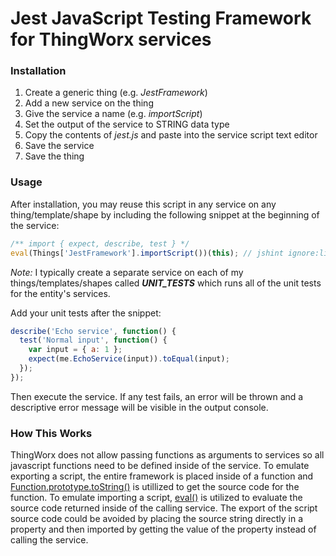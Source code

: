 # Jest JavaScript Testing Framework for ThingWorx services

### Installation
1. Create a generic thing (e.g. _JestFramework_)
2. Add a new service on the thing
3. Give the service a name (e.g. _importScript_)
3. Set the output of the service to STRING data type
4. Copy the contents of *jest.js* and paste into the service script text editor
5. Save the service
6. Save the thing

### Usage
After installation, you may reuse this script in any service on any thing/template/shape by including the following snippet at the beginning of the service:

```javascript
/** import { expect, describe, test } */
eval(Things['JestFramework'].importScript())(this); // jshint ignore:line
```

*Note:* I typically create a separate service on each of my things/templates/shapes called *__UNIT_TESTS__* which runs all of the unit tests for the entity's services.

Add your unit tests after the snippet:
```javascript
describe('Echo service', function() {
  test('Normal input', function() {
    var input = { a: 1 };
    expect(me.EchoService(input)).toEqual(input);
  });
});
```

Then execute the service. If any test fails, an error will be thrown and a descriptive error message will be visible in the output console.


### How This Works
ThingWorx does not allow passing functions as arguments to services so all javascript functions need to be defined inside of the service.  To emulate exporting a script, the entire framework is placed inside of a function and [Function.prototype.toString()](https://developer.mozilla.org/en-US/docs/Web/JavaScript/Reference/Global_Objects/Function/toString) is utillized to get the source code for the function. To emulate importing a script, [eval()](https://developer.mozilla.org/en-US/docs/Web/JavaScript/Reference/Global_Objects/eval) is utilized to evaluate the source code returned inside of the calling service.  The export of the script source code could be avoided by placing the source string directly in a property and then imported by getting the value of the property instead of calling the service.